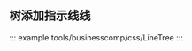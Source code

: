 <!--
 * @Description: 
 * @Date: 2024-10-30 16:58:47
 * @LastEditTime: 2024-10-31 15:21:05
-->

##  树添加指示线线
::: example
tools/businesscomp/css/LineTree
:::
